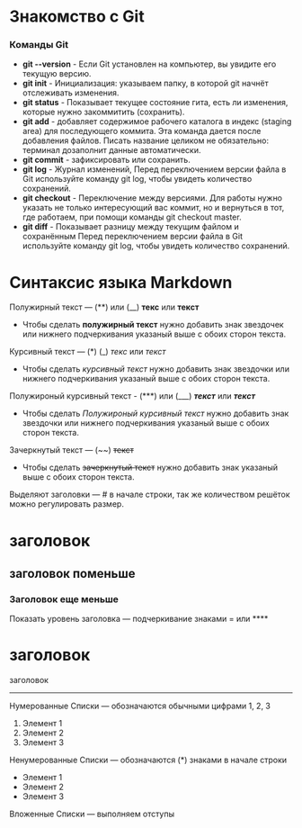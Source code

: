 # Знакомство с Git
### Команды Git
* **git --version** - Если Git установлен на компьютер, вы увидите его текущую версию.
* **git init**      - Инициализация: указываем папку, в которой git начнёт отслеживать изменения.
* **git status**    - Показывает текущее состояние гита, есть ли изменения, которые нужно закоммитить (сохранить).
* **git add**       - добавляет содержимое рабочего каталога в индекс (staging area) для последующего коммита. Эта команда дается после добавления файлов. Писать название целиком не обязательно: терминал дозаполнит данные автоматически.
* **git commit**    - зафиксировать или сохранить.
* **git log**       - Журнал изменений, Перед переключением версии файла в Git используйте команду git log, чтобы увидеть количество сохранений.
* **git checkout**  - Переключение между версиями. Для работы нужно указать не только интересующий вас коммит, но и вернуться в тот, где работаем, при помощи команды git checkout master.
* **git diff**      - Показывает разницу между текущим файлом и сохранённым Перед переключением версии файла в Git используйте команду git log, чтобы увидеть количество сохранений.
 
 # Синтаксис языка Markdown

 Полужирный текст — (**) или (__) **текс** или __текст__ 
* Чтобы сделать **полужирный текст** нужно добавить знак звездочек или нижнего подчеркивания указаный выше с обоих сторон текста.
 

 Курсивный текст — (*) (_) *текс* или  _текст_ 
 * Чтобы сделать *курсивный текст* нужно добавить знак звездочки или нижнего подчеркивания указаный выше с обоих сторон текста.

 Полужироный курсивный текст - (***) или (___) ***текст*** или ___текст___
 * Чтобы сделать *Полужироный курсивный текст* нужно добавить знак звездочки или нижнего подчеркивания указаный выше с обоих сторон текста.


 Зачеркнутый текст — (~~) ~~текст~~
 * Чтобы сделать ~~зачеркнутый текст~~ нужно добавить знак указаный выше с обоих сторон текста.

 Выделяют заголовки — # в начале строки, так же количеством решёток можно регулировать размер.
 # заголовок 

 ## заголовок поменьше

 ### Заголовок еще меньше

Показать уровень заголовка — подчеркивание знаками = или ****

заголовок 
=========
заголовок 
*********

Нумерованные Списки — обозначаются обычными цифрами 1, 2, 3
1. Элемент 1
2. Элемент 2
3. Элемент 3

 Ненумерованные Списки — обозначаются (*) знаками в начале строки
* Элемент 1
* Элемент 2
* Элемент 3

 Вложенные Списки — выполняем отступы
